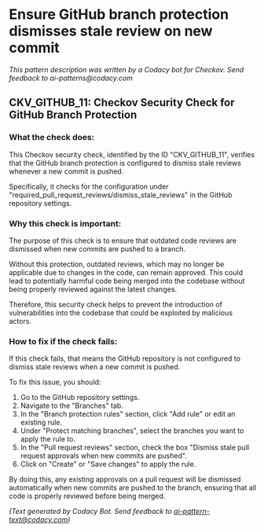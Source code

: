 # Ensure GitHub branch protection dismisses stale review on new commit

_This pattern description was written by a Codacy bot for Checkov. Send feedback to ai-patterns@codacy.com_

## CKV_GITHUB_11: Checkov Security Check for GitHub Branch Protection

### What the check does:

This Checkov security check, identified by the ID "CKV_GITHUB_11", verifies that the GitHub branch protection is configured to dismiss stale reviews whenever a new commit is pushed. 

Specifically, it checks for the configuration under "required_pull_request_reviews/dismiss_stale_reviews" in the GitHub repository settings.

### Why this check is important:

The purpose of this check is to ensure that outdated code reviews are dismissed when new commits are pushed to a branch. 

Without this protection, outdated reviews, which may no longer be applicable due to changes in the code, can remain approved. This could lead to potentially harmful code being merged into the codebase without being properly reviewed against the latest changes. 

Therefore, this security check helps to prevent the introduction of vulnerabilities into the codebase that could be exploited by malicious actors.

### How to fix if the check fails:

If this check fails, that means the GitHub repository is not configured to dismiss stale reviews when a new commit is pushed.

To fix this issue, you should:

1. Go to the GitHub repository settings.
2. Navigate to the "Branches" tab.
3. In the "Branch protection rules" section, click "Add rule" or edit an existing rule.
4. Under "Protect matching branches", select the branches you want to apply the rule to.
5. In the "Pull request reviews" section, check the box "Dismiss stale pull request approvals when new commits are pushed".
6. Click on "Create" or "Save changes" to apply the rule.

By doing this, any existing approvals on a pull request will be dismissed automatically when new commits are pushed to the branch, ensuring that all code is properly reviewed before being merged.

_(Text generated by Codacy Bot. Send feedback to ai-pattern-text@codacy.com)_
